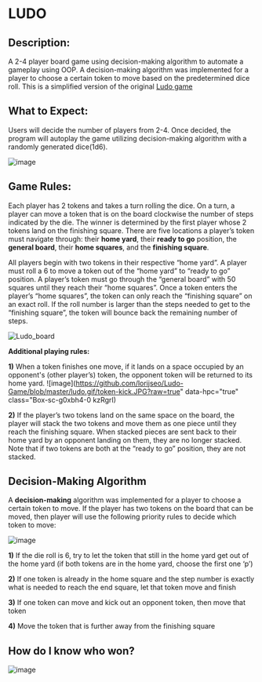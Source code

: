 # LUDO

## Description:
A 2-4 player board game using decision-making algorithm to automate a gameplay using OOP.
A decision-making algorithm was implemented for a player to choose a certain token to move based on the predetermined dice roll. 
This is a simplified version of the original [Ludo game](https://en.wikipedia.org/wiki/Ludo) 

## What to Expect:
Users will decide the number of players from 2-4. Once decided, the program will autoplay the game utilizing decision-making algorithm with a randomly generated dice(1d6).


![image](https://github.com/lorijseo/Ludo-Game/blob/master/ludo.gif/4-players.gif?raw=true)



## Game Rules:
Each player has 2 tokens and takes a turn rolling the dice. On a turn, a player can move a token that is on the board clockwise the number of steps indicated by the die. The winner is determined by the first player whose 2 tokens land on the finishing square.
There are five locations a player’s token must navigate through: their **home yard**, their **ready to go** position, the **general board**, their **home squares**, and the **finishing square**. 

All players begin with two tokens in their respective “home  yard”. A player must roll a 6 to move a token out of the “home yard” to “ready to go” position. A player’s token must go through the “general board” with 50 squares until they reach their “home squares”. Once a token enters the player’s “home squares”, the token can only reach the “finishing square” on an exact roll. If the roll number is larger than the steps needed to get to the “finishing square”, the token will bounce back the remaining number of steps.

![Ludo_board](https://user-images.githubusercontent.com/99004250/191935384-8ce54b8a-32f3-46f0-8fad-9536ad83d293.png)

**Additional playing rules:**

**1)** When a token finishes one move, if it lands on a space occupied by an opponent's (other player’s) token, the opponent token will be returned to its home yard. 
![image](https://github.com/lorijseo/Ludo-Game/blob/master/ludo.gif/token-kick.JPG?raw=true" data-hpc="true" class="Box-sc-g0xbh4-0 kzRgrI)


**2)** If the player’s two tokens land on the same space on the board, the player will stack the two tokens and move them as one piece until they reach the finishing square. When stacked pieces are sent back to their home yard by an opponent landing on them, they are no longer stacked. Note that if two tokens are both at the “ready to go” position, they are not stacked.


## Decision-Making Algorithm
A **decision-making** algorithm was implemented for a player to choose a certain token to move.  If the player has two tokens on the board that can be moved, then player will use the following priority rules to decide which token to move:

![image](https://github.com/lorijseo/Ludo-Game/blob/master/ludo.gif/roll-6.JPG?raw=true)

**1)** If the die roll is 6, try to let the token that still in the home yard get out of the home yard (if both tokens are in the home yard, choose the first one ‘p’)

**2)** If one token is already in the home square and the step number is exactly what is needed to reach the end square, let that token move and finish

**3)** If one token can move and kick out an opponent token, then move that token

**4)** Move the token that is further away from the finishing square

## How do I know who won?
![image](https://github.com/lorijseo/Ludo-Game/blob/master/ludo.gif/win.JPG?raw=true)


